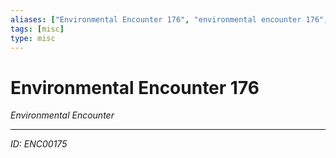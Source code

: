 ```yaml
---
aliases: ["Environmental Encounter 176", "environmental encounter 176", "176 Encounter Environmental"]
tags: [misc]
type: misc
---
```


# Environmental Encounter 176

*Environmental Encounter*

---
*ID: ENC00175*